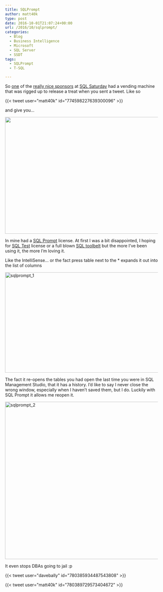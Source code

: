 ```yaml
---
title: SQLPrompt
author: matt40k
type: post
date: 2016-10-01T21:07:24+00:00
url: /2016/10/sqlprompt/
categories:
  - Blog
  - Business Intelligence
  - Microsoft
  - SQL Server
  - SSDT
tags:
  - SQLPrompt
  - T-SQL

---
```

So <a href="https://www.red-gate.com/" target="_blank" rel="nofollow">one</a> of the <a href="https://www.red-gate.com/" target="_blank" rel="nofollow">really nice sponsors</a> at <a href="http://www.sqlsaturday.com/" target="_blank" rel="nofollow">SQL Saturday</a> had a vending machine that was rigged up to release a treat when you sent a tweet. Like so

{{< tweet user="matt40k" id="774598227639300096" >}}

and give you&#8230;

<img class="alignnone " src="https://pbs.twimg.com/media/Cr_vWlRWgAALy4l.jpg" alt="" width="513" height="385" />

In mine had a <a href="https://www.red-gate.com/products/sql-development/sql-prompt/" target="_blank" rel="nofollow">SQL Prompt</a> license. At first I was a bit disappointed, I hoping for <a href="https://www.red-gate.com/products/sql-development/sql-test/" target="_blank" rel="nofollow">SQL Test</a> license or a full blown <a href="https://www.red-gate.com/products/sql-development/sql-toolbelt/" target="_blank" rel="nofollow">SQL toolbelt</a> but the more I&#8217;ve been using it, the more I&#8217;m loving it.

Like the IntelliSense&#8230; or the fact press table next to the * expands it out into the list of columns

<a href="//matt40k.uk/img/2016/09/SQLPrompt_1.png" target="_blank" rel="nofollow"><img class="alignnone size-full wp-image-859" src="//matt40k.uk/img/2016/09/SQLPrompt_1.png" alt="sqlprompt_1" width="944" height="331" srcset="//matt40k.uk/img/2016/09/SQLPrompt_1.png 944w, //matt40k.uk/img/2016/09/SQLPrompt_1-300x105.png 300w, //matt40k.uk/img/2016/09/SQLPrompt_1-768x269.png 768w" sizes="(max-width: 944px) 100vw, 944px" /></a>

The fact it re-opens the tables you had open the last time you were in SQL Management Studio, that it has a history. I&#8217;d like to say I never close the wrong window, especially when I haven&#8217;t saved them, but I do. Luckily with SQL Prompt it allows me reopen it.

<a href="//matt40k.uk/img/2016/09/SQLPrompt_2.png" target="_blank" rel="nofollow"><img class="alignnone size-full wp-image-860" src="//matt40k.uk/img/2016/09/SQLPrompt_2.png" alt="sqlprompt_2" width="819" height="519" srcset="//matt40k.uk/img/2016/09/SQLPrompt_2.png 819w, //matt40k.uk/img/2016/09/SQLPrompt_2-300x190.png 300w, //matt40k.uk/img/2016/09/SQLPrompt_2-768x487.png 768w" sizes="(max-width: 819px) 100vw, 819px" /></a>

It even stops DBAs going to jail :p

{{< tweet user="davebally" id="780385934487543808" >}}

{{< tweet user="matt40k" id="780389729573404672" >}}

&nbsp;

&nbsp;
